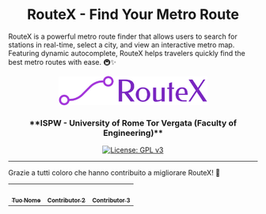 <h1 align="center">
  RouteX - Find Your Metro Route
</h1>
RouteX is a powerful metro route finder that allows users to search for stations in real-time, select a city, and view an interactive metro map. Featuring dynamic autocomplete, RouteX helps travelers quickly find the best metro routes with ease. 🚇✨

<p align="center"> </p>


<p align="center"><img src= "https://raw.githubusercontent.com/SimoneRemoli/RouteX_Shortest_Path/refs/heads/main/src/main/webapp/images/logo-no-background.png" alt="MaxKB" width="300" /></p>
<h3 align="center">**ISPW - University of Rome Tor Vergata (Faculty of Engineering)** </h3>

<p align="center">
  <a href="https://www.gnu.org/licenses/gpl-3.0.html#license-text"><img src="https://img.shields.io/github/license/1Panel-dev/maxkb?color=%231890FF" alt="License: GPL v3"></a> 
</p>
<hr/>
Grazie a tutti coloro che hanno contribuito a migliorare RouteX! 💙

<table> <tr> <td align="center"> <a href="https://github.com/tuo-username"> <img src="https://avatars.githubusercontent.com/u/123456?v=4" width="100px;" alt=""/><br /> <sub><b>Tuo Nome</b></sub> </a> </td> <td align="center"> <a href="https://github.com/contributor-2"> <img src="https://avatars.githubusercontent.com/u/789101?v=4" width="100px;" alt=""/><br /> <sub><b>Contributor 2</b></sub> </a> </td> <td align="center"> <a href="https://github.com/contributor-3"> <img src="https://avatars.githubusercontent.com/u/456789?v=4" width="100px;" alt=""/><br /> <sub><b>Contributor 3</b></sub> </a> </td> </tr> </table>
